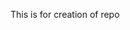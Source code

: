 This is for creation of repo 

<!---
sanjukumar4771/sanjukumar4771 is a ✨ special ✨ repository because its `README.md` (this file) appears on your GitHub profile.
You can click the Preview link to take a look at your changes.
--->
